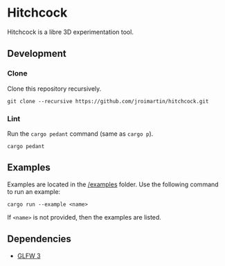 # Hitchcock

Hitchcock is a libre 3D experimentation tool.

## Development

### Clone

Clone this repository recursively.

```
git clone --recursive https://github.com/jroimartin/hitchcock.git
```

### Lint

Run the `cargo pedant` command (same as `cargo p`).

```
cargo pedant
```

## Examples

Examples are located in the [/examples](/examples) folder. Use the
following command to run an example:

```
cargo run --example <name>
```

If `<name>` is not provided, then the examples are listed.

## Dependencies

- [GLFW 3](https://www.glfw.org/)
